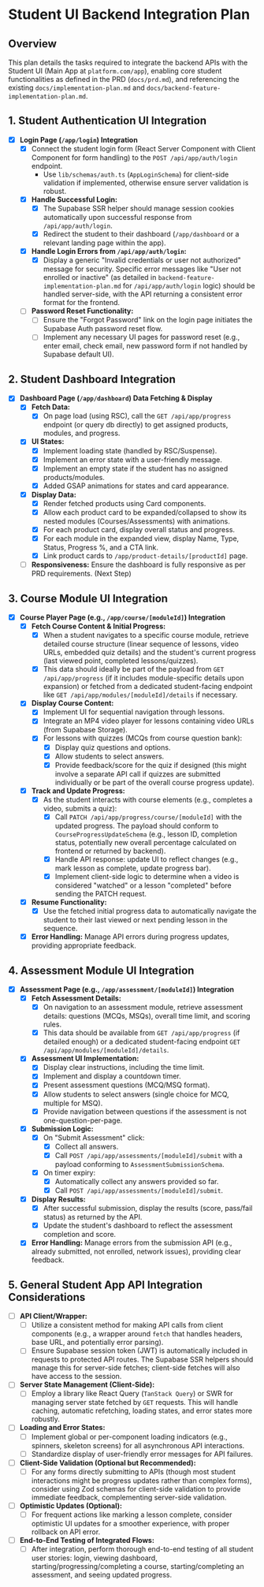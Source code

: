 # Student UI Backend Integration Plan

## Overview
This plan details the tasks required to integrate the backend APIs with the Student UI (Main App at `platform.com/app`), enabling core student functionalities as defined in the PRD (`docs/prd.md`), and referencing the existing `docs/implementation-plan.md` and `docs/backend-feature-implementation-plan.md`.

## 1. Student Authentication UI Integration
- [X] **Login Page (`/app/login`) Integration**
  - [X] Connect the student login form (React Server Component with Client Component for form handling) to the `POST /api/app/auth/login` endpoint.
    - Use `lib/schemas/auth.ts` (`AppLoginSchema`) for client-side validation if implemented, otherwise ensure server validation is robust.
  - [X] **Handle Successful Login:**
    - [X] The Supabase SSR helper should manage session cookies automatically upon successful response from `/api/app/auth/login`.
    - [X] Redirect the student to their dashboard (`/app/dashboard` or a relevant landing page within the app).
  - [X] **Handle Login Errors from `/api/app/auth/login`:**
    - [X] Display a generic "Invalid credentials or user not authorized" message for security. Specific error messages like "User not enrolled or inactive" (as detailed in `backend-feature-implementation-plan.md` for `/api/app/auth/login` logic) should be handled server-side, with the API returning a consistent error format for the frontend.
  - [ ] **Password Reset Functionality:**
    - [ ] Ensure the "Forgot Password" link on the login page initiates the Supabase Auth password reset flow.
    - [ ] Implement any necessary UI pages for password reset (e.g., enter email, check email, new password form if not handled by Supabase default UI).

## 2. Student Dashboard Integration
- [X] **Dashboard Page (`/app/dashboard`) Data Fetching & Display**
  - [X] **Fetch Data:**
    - [X] On page load (using RSC), call the `GET /api/app/progress` endpoint (or query db directly) to get assigned products, modules, and progress.
  - [X] **UI States:**
    - [X] Implement loading state (handled by RSC/Suspense).
    - [X] Implement an error state with a user-friendly message.
    - [X] Implement an empty state if the student has no assigned products/modules.
    - [X] Added GSAP animations for states and card appearance.
  - [X] **Display Data:**
    - [X] Render fetched products using Card components.
    - [X] Allow each product card to be expanded/collapsed to show its nested modules (Courses/Assessments) with animations.
    - [X] For each product card, display overall status and progress.
    - [X] For each module in the expanded view, display Name, Type, Status, Progress %, and a CTA link.
    - [X] Link product cards to `/app/product-details/[productId]` page.
  - [ ] **Responsiveness:** Ensure the dashboard is fully responsive as per PRD requirements. (Next Step)

## 3. Course Module UI Integration
- [X] **Course Player Page (e.g., `/app/course/[moduleId]`) Integration**
  - [X] **Fetch Course Content & Initial Progress:**
    - [X] When a student navigates to a specific course module, retrieve detailed course structure (linear sequence of lessons, video URLs, embedded quiz details) and the student's current progress (last viewed point, completed lessons/quizzes).
    - [X] This data should ideally be part of the payload from `GET /api/app/progress` (if it includes module-specific details upon expansion) or fetched from a dedicated student-facing endpoint like `GET /api/app/modules/[moduleId]/details` if necessary.
  - [X] **Display Course Content:**
    - [X] Implement UI for sequential navigation through lessons.
    - [X] Integrate an MP4 video player for lessons containing video URLs (from Supabase Storage).
    - [X] For lessons with quizzes (MCQs from course question bank):
        - [X] Display quiz questions and options.
        - [X] Allow students to select answers.
        - [X] Provide feedback/score for the quiz if designed (this might involve a separate API call if quizzes are submitted individually or be part of the overall course progress update).
  - [X] **Track and Update Progress:**
    - [X] As the student interacts with course elements (e.g., completes a video, submits a quiz):
        - [X] Call `PATCH /api/app/progress/course/[moduleId]` with the updated progress. The payload should conform to `CourseProgressUpdateSchema` (e.g., lesson ID, completion status, potentially new overall percentage calculated on frontend or returned by backend).
        - [X] Handle API response: update UI to reflect changes (e.g., mark lesson as complete, update progress bar).
        - [X] Implement client-side logic to determine when a video is considered "watched" or a lesson "completed" before sending the PATCH request.
  - [X] **Resume Functionality:**
    - [X] Use the fetched initial progress data to automatically navigate the student to their last viewed or next pending lesson in the sequence.
  - [X] **Error Handling:** Manage API errors during progress updates, providing appropriate feedback.

## 4. Assessment Module UI Integration
- [X] **Assessment Page (e.g., `/app/assessment/[moduleId]`) Integration**
  - [X] **Fetch Assessment Details:**
    - [X] On navigation to an assessment module, retrieve assessment details: questions (MCQs, MSQs), overall time limit, and scoring rules.
    - [X] This data should be available from `GET /api/app/progress` (if detailed enough) or a dedicated student-facing endpoint `GET /api/app/modules/[moduleId]/details`.
  - [X] **Assessment UI Implementation:**
    - [X] Display clear instructions, including the time limit.
    - [X] Implement and display a countdown timer.
    - [X] Present assessment questions (MCQ/MSQ format).
    - [X] Allow students to select answers (single choice for MCQ, multiple for MSQ).
    - [X] Provide navigation between questions if the assessment is not one-question-per-page.
  - [X] **Submission Logic:**
    - [X] On "Submit Assessment" click:
        - [X] Collect all answers.
        - [X] Call `POST /api/app/assessments/[moduleId]/submit` with a payload conforming to `AssessmentSubmissionSchema`.
    - [X] On timer expiry:
        - [X] Automatically collect any answers provided so far.
        - [X] Call `POST /api/app/assessments/[moduleId]/submit`.
  - [X] **Display Results:**
    - [X] After successful submission, display the results (score, pass/fail status) as returned by the API.
    - [X] Update the student's dashboard to reflect the assessment completion and score.
  - [X] **Error Handling:** Manage errors from the submission API (e.g., already submitted, not enrolled, network issues), providing clear feedback.

## 5. General Student App API Integration Considerations
- [ ] **API Client/Wrapper:**
  - [ ] Utilize a consistent method for making API calls from client components (e.g., a wrapper around `fetch` that handles headers, base URL, and potentially error parsing).
  - [ ] Ensure Supabase session token (JWT) is automatically included in requests to protected API routes. The Supabase SSR helpers should manage this for server-side fetches; client-side fetches will also have access to the session.
- [ ] **Server State Management (Client-Side):**
  - [ ] Employ a library like React Query (`TanStack Query`) or SWR for managing server state fetched by `GET` requests. This will handle caching, automatic refetching, loading states, and error states more robustly.
- [ ] **Loading and Error States:**
  - [ ] Implement global or per-component loading indicators (e.g., spinners, skeleton screens) for all asynchronous API interactions.
  - [ ] Standardize display of user-friendly error messages for API failures.
- [ ] **Client-Side Validation (Optional but Recommended):**
  - [ ] For any forms directly submitting to APIs (though most student interactions might be progress updates rather than complex forms), consider using Zod schemas for client-side validation to provide immediate feedback, complementing server-side validation.
- [ ] **Optimistic Updates (Optional):**
  - [ ] For frequent actions like marking a lesson complete, consider optimistic UI updates for a smoother experience, with proper rollback on API error.
- [ ] **End-to-End Testing of Integrated Flows:**
  - [ ] After integration, perform thorough end-to-end testing of all student user stories: login, viewing dashboard, starting/progressing/completing a course, starting/completing an assessment, and seeing updated progress. 